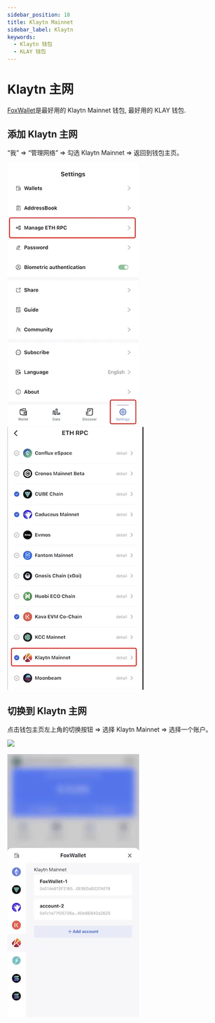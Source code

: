 ```yaml
---
sidebar_position: 18
title: Klaytn Mainnet
sidebar_label: Klaytn
keywords:
  - Klaytn 钱包
  - KLAY 钱包
---
```


# Klaytn 主网

[FoxWallet](https://foxwallet.com)是最好用的 Klaytn Mainnet 钱包, 最好用的 KLAY 钱包.

## 添加 Klaytn 主网

“我” => “管理网络” => 勾选 Klaytn Mainnet => 返回到钱包主页。

![](../img/manage-eth-rpc.webp)![](../img/add-klay.webp)

## 切换到 Klaytn 主网

点击钱包主页左上角的切换按钮 => 选择 Klaytn Mainnet => 选择一个账户。

<img src="/img/docs/switch-entrance.webp" width="320" />

![](../img/switch-klay.webp)
